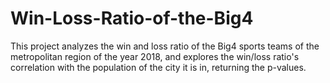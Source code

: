 # Win-Loss-Ratio-of-the-Big4
This project analyzes the win and loss ratio of the Big4 sports teams of the metropolitan region of the year 2018, and explores the win/loss ratio's correlation with the population of the city it is in, returning the p-values.
